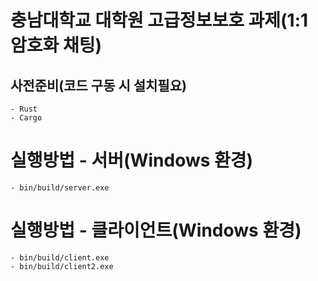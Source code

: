 # 충남대학교 대학원 고급정보보호 과제(1:1 암호화 채팅)

## 사전준비(코드 구동 시 설치필요) 
```
- Rust
- Cargo
```

# 실행방법 - 서버(Windows 환경)
```
- bin/build/server.exe 
```


# 실행방법 - 클라이언트(Windows 환경)
```
- bin/build/client.exe
- bin/build/client2.exe 
```